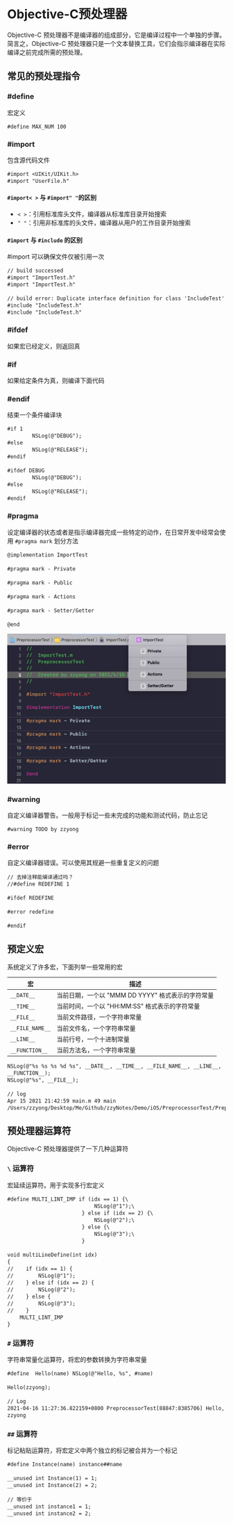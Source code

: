# Objective-C预处理器

Objective-C 预处理器不是编译器的组成部分，它是编译过程中一个单独的步骤。简言之，Objective-C 预处理器只是一个文本替换工具，它们会指示编译器在实际编译之前完成所需的预处理。

## 常见的预处理指令

### #define
宏定义
``` objc
#define MAX_NUM 100
```
### #import
包含源代码文件
```objc
#import <UIKit/UIKit.h>
#import "UserFile.h"
```

#### `#import< >` 与 `#import" "`的区别

- `< >`：引用标准库头文件，编译器从标准库目录开始搜索
- `" "`：引用非标准库的头文件，编译器从用户的工作目录开始搜索

#### `#import` 与 `#include` 的区别
#import 可以确保文件仅被引用一次

```objc
// build successed
#import "ImportTest.h"
#import "ImportTest.h"

// build error: Duplicate interface definition for class 'IncludeTest'
#include "IncludeTest.h"
#include "IncludeTest.h" 
```

### #ifdef 
如果宏已经定义，则返回真
### #if 
如果给定条件为真，则编译下面代码
### #endif
结束一个条件编译块
```objc
#if 1
        NSLog(@"DEBUG");
#else
        NSLog(@"RELEASE");
#endif
        
#ifdef DEBUG
        NSLog(@"DEBUG");
#else
        NSLog(@"RELEASE");
#endif
```

### #pragma
设定编译器的状态或者是指示编译器完成一些特定的动作，在日常开发中经常会使用 `#pragma mark` 划分方法

```objc
@implementation ImportTest

#pragma mark - Private

#pragma mark - Public

#pragma mark - Actions

#pragma mark - Setter/Getter

@end
```

<img src="../imgs/pragma_mark.jpg">

### #warning
自定义编译器警告。一般用于标记一些未完成的功能和测试代码，防止忘记

```objc
#warning TODO by zzyong
```

### #error
自定义编译器错误。可以使用其规避一些重复定义的问题

``` objc
// 去掉注释能编译通过吗？
//#define REDEFINE 1

#ifdef REDEFINE

#error redefine

#endif
```

## 预定义宏
系统定义了许多宏，下面列举一些常用的宏

|宏|描述|
|-|-|
|`__DATE__`|当前日期，一个以 "MMM DD YYYY" 格式表示的字符常量|
|`__TIME__`|当前时间，一个以 "HH:MM:SS" 格式表示的字符常量|
|`__FILE__`|当前文件路径，一个字符串常量|
|`__FILE_NAME__`|当前文件名，一个字符串常量|
|`__LINE__`|当前行号，一个十进制常量|
|`__FUNCTION__`|当前方法名，一个字符串常量|

```objc
NSLog(@"%s %s %s %d %s", __DATE__, __TIME__, __FILE_NAME__, __LINE__, __FUNCTION__);
NSLog(@"%s", __FILE__);

// log 
Apr 15 2021 21:42:59 main.m 49 main
/Users/zzyong/Desktop/Me/Github/zzyNotes/Demo/iOS/PreprocessorTest/PreprocessorTest/main.m
```

## 预处理器运算符
Objective-C 预处理器提供了一下几种运算符

### `\` 运算符
宏延续运算符。用于实现多行宏定义

```objc
#define MULTI_LINT_IMP if (idx == 1) {\
                            NSLog(@"1");\
                        } else if (idx == 2) {\
                            NSLog(@"2");\
                        } else {\
                            NSLog(@"3");\
                        }

void multiLineDefine(int idx)
{
//    if (idx == 1) {
//        NSLog(@"1");
//    } else if (idx == 2) {
//        NSLog(@"2");
//    } else {
//        NSLog(@"3");
//    }
    MULTI_LINT_IMP
}
```

### `#` 运算符
字符串常量化运算符，将宏的参数转换为字符串常量

```objc
#define  Hello(name) NSLog(@"Hello, %s", #name)

Hello(zzyong);

// Log
2021-04-16 11:27:36.822159+0800 PreprocessorTest[88847:8385706] Hello, zzyong

```

### `##` 运算符
标记粘贴运算符，将宏定义中两个独立的标记被合并为一个标记

```objc
#define Instance(name) instance##name

__unused int Instance(1) = 1;
__unused int Instance(2) = 2;

// 等价于 
__unused int instance1 = 1;
__unused int instance2 = 2;

```
